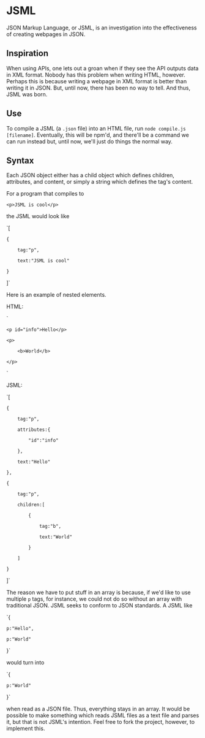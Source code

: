 # JSML

JSON Markup Language, or JSML, is an investigation into the effectiveness of creating webpages in JSON.

## Inspiration

When using APIs, one lets out a groan when if they see the API outputs data in XML format. Nobody has this problem when writing HTML, however. Perhaps this is because writing a webpage in XML format is better than writing it in JSON. But, until now, there has been no way to tell. And thus, JSML was born. 

## Use

To compile a JSML (a `.json` file) into an HTML file, run `node compile.js [filename]`. Eventually, this will be npm'd, and there'll be a command we can run instead but, until now, we'll just do things the normal way.

## Syntax

Each JSON object either has a child object which defines children, attributes, and content, or simply a string which defines the tag's content.

For a program that compiles to 

`<p>JSML is cool</p>`

the JSML would look like

`[

	{

		tag:"p",

		text:"JSML is cool"

	}

]`



Here is an example of nested elements.

HTML:

`<div>

	<p id="info">Hello</p>

	<p>

		<b>World</b>

	</p>

</div>`

JSML:

`[

	{

		tag:"p",

		attributes:{

			"id":"info"

		},

		text:"Hello"

	},

	{

		tag:"p",

		children:[

			{

				tag:"b",

				text:"World"

			}

		]

	}

]`

The reason we have to put stuff in an array is because, if we'd like to use multiple `p` tags, for instance, we could not do so without an array with traditional JSON. JSML seeks to conform to JSON standards. A JSML like

`{

	p:"Hello",

	p:"World"

}`

would turn into 

`{

	p:"World"

}`

when read as a JSON file. Thus, everything stays in an array. It would be possible to make something which reads JSML files as a text file and parses it, but that is not JSML's intention. Feel free to fork the project, however, to implement this.